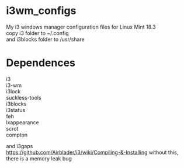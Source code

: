 # i3wm_configs
My i3 windows manager configuration files
for Linux Mint 18.3 <br />
copy i3 folder to ~/.config <br />
and i3blocks folder to /usr/share <br />

# Dependences

i3 <br />
i3-wm <br />
i3lock <br />
suckless-tools <br />
i3blocks <br />
i3status <br />
feh <br />
lxappearance <br />
scrot <br />
compton <br />

and i3gaps <br />
https://github.com/Airblader/i3/wiki/Compiling-&-Installing
without this, there is a memory leak bug
